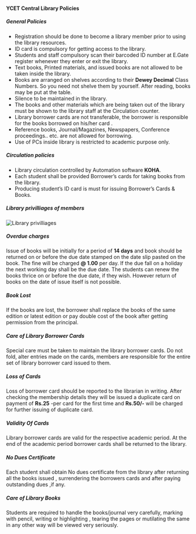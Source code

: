 #### YCET Central Library Policies

##### General Policies

- Registration should be done to become a library member prior to using the library resources.
- ID card is compulsory for getting access to the library.
- Students and staff compulsory scan their barcoded ID number at E.Gate register whenever they    enter or exit the library.
- Text books, Printed materials, and issued books are not allowed to be taken inside the library.
- Books are arranged on shelves according to their **Dewey Decimal** Class Numbers. So you need not shelve them by yourself. After reading, books may be put at the table.
- Silence to be maintained in the library.
- The books and other materials which are being taken out of the library must be shown to the  library staff at the Circulation counter.
- Library borrower cards are not transferable, the borrower is responsible for the books borrowed on his/her card .
- Reference books, Journal/Magazines, Newspapers, Conference proceedings.. etc. are not allowed for borrowing.
- Use of PCs inside library is restricted to academic purpose only.

##### Circulation policies
- Library circulation controlled by Automation software **KOHA**.
- Each student shall be provided Borrower’s cards for taking books from the library.
- Producing student’s ID card is must for issuing Borrower’s Cards & Books.
 
##### Library privilliages of members 

![Library privilliages](https://imgur.com/F8BN78I.png)


##### Overdue charges
Issue of books will be initially for a period of **14 days** and book should be returned on or before the due date stamped on  the date slip pasted on the book. The fine will be charged **@ 1.00** per day. If the due fall on a holiday the next working day shall be the due date. The students can renew the books thrice on or before the due date, if they wish. However return of books on the date of issue itself is not possible.

##### Book Lost
If the books are lost,  the borrower shall replace the books of the same edition or latest edition or pay double cost of the book after getting permission from the principal.

##### Care of Library Borrower Cards
Special care must be taken to maintain the library borrower cards. Do not fold, alter entries made on the cards, members are responsible for the entire set of library borrower card issued to them.

##### Loss of Cards
Loss of borrower card should be reported to the librarian in writing. After checking the membership details they will be issued a duplicate card on payment of **Rs.25** -per card for the first time and **Rs.50/-** will be charged for further issuing of duplicate card.

##### Validity Of Cards
Library borrower cards are valid for the respective academic period. At the end of the academic period borrower cards shall be returned to the library.

##### No Dues Certificate
Each student shall obtain No dues certificate from the library after returning all the books issued , surrendering the borrowers cards and after paying outstanding dues ,if any.
 
##### Care of Library Books
Students are required to handle the books/journal very carefully, marking with pencil, writing or highlighting , tearing the pages or mutilating the same in any other way will be viewed  very seriously.
 
 
